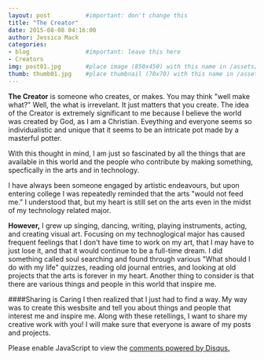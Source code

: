 ```yaml
---
layout: post          #important: don't change this
title: "The Creator"
date: 2015-08-08 04:16:00
author: Jessica Mack
categories:
- blog                #important: leave this here
- Creators
img: post01.jpg       #place image (850x450) with this name in /assets/img/blog/
thumb: thumb01.jpg    #place thumbnail (70x70) with this name in /assets/img/blog/thumbs/
---
```


<b>The Creator</b> is someone who creates, or makes. You may think "well make what?" Well, the what is irrevelant. It just matters that you create. The idea of the Creator is extremely significant to me because I believe the world was created by God, as I am a Christian. Eveything and everyone seems so individualistic and unique that it seems to be an intricate pot made by a masterful potter.

With this thought in mind, I am just so fascinated by all the things that are available in this world and the people who contribute by making something, specfically in the arts and in technology.
<!--more-->
I have always been someone engaged by artistic endeavours, but upon entering college I was repeatedly reminded that the arts "would not feed me." I understood that, but my heart is still set on the arts even in the midst of my technology related major.

<b>However,</b> I grew up singing, dancing, writing, playing instruments, acting, and creating visual art. Focusing on my technoglogical major has caused frequent feelings that I don't have time to work on my art, that I may have to just lose it, and that it would continue to be a full-time dream. I did something called soul searching and found through various "What should I do with my life" quizzes, reading old journal entries, and looking at old projects that the arts is forever in my heart. Another thing to consider is that there are various things and people in this world that inspire me.

####Sharing is Caring
I then realized that I just had to find a way. My way was to create this wesbsite and tell you about things and people that interest me and inspire me. Along with these retellings, I want to share my creative work with you! I will make sure that everyone is aware of my posts and projects.

<div id="disqus_thread"></div>
<script type="text/javascript">
    /* * * CONFIGURATION VARIABLES * * */
    var disqus_shortname = 'ebonyxscape';
    
    /* * * DON'T EDIT BELOW THIS LINE * * */
    (function() {
        var dsq = document.createElement('script'); dsq.type = 'text/javascript'; dsq.async = true;
        dsq.src = '//' + disqus_shortname + '.disqus.com/embed.js';
        (document.getElementsByTagName('head')[0] || document.getElementsByTagName('body')[0]).appendChild(dsq);
    })();
</script>
<noscript>Please enable JavaScript to view the <a href="https://disqus.com/?ref_noscript" rel="nofollow">comments powered by Disqus.</a></noscript>
